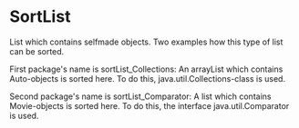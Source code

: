 # SortList
List which contains selfmade objects. Two examples how this type of list can be sorted. 

First package's name is sortList_Collections:
An arrayList which contains Auto-objects is sorted here. To do this, java.util.Collections-class is used.

Second package's name is sortList_Comparator:
A list which contains Movie-objects is sorted here. To do this, the interface java.util.Comparator is used. 
